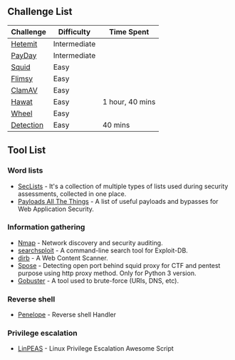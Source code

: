 
## Challenge List

|Challenge|Difficulty|Time Spent|
|-|-|-|
|[Hetemit](Proving%20Grounds%20Practice/Hetemit.md)|Intermediate|
|[PayDay](Proving%20Grounds%20Practice/PayDay.md)|Intermediate|
|[Squid](Proving%20Grounds%20Practice/Squid.md)|Easy|
|[Flimsy](Proving%20Grounds%20Practice/Flimsy.md)|Easy|
|[ClamAV](Proving%20Grounds%20Practice/ClamAV.md)|Easy|
|[Hawat](Proving%20Grounds%20Practice/Hawat.md)|Easy|1 hour, 40 mins|
|[Wheel](Proving%20Grounds%20Practice/Wheel.md)|Easy||
|[Detection](Proving%20Grounds%20Practice/Detection.md)|Easy|40 mins|




## Tool List

### Word lists

- [SecLists](https://github.com/danielmiessler/SecLists/tree/master) - It's a collection of multiple types of lists used during security assessments, collected in one place.
- [Payloads All The Things](https://github.com/swisskyrepo/PayloadsAllTheThings/tree/master) - A list of useful payloads and bypasses for Web Application Security.

### Information gathering
- [Nmap](https://nmap.org/) - Network discovery and security auditing.
- [searchsploit](https://www.exploit-db.com/) - A command-line search tool for Exploit-DB.
- [dirb](https://dirb.sourceforge.net/) - A Web Content Scanner.
- [Spose](https://github.com/aancw/spose) - Detecting open port behind squid proxy for CTF and pentest purpose using http proxy method. Only for Python 3 version.
- [Gobuster](https://github.com/OJ/gobuster) - A tool used to brute-force (URIs, DNS, etc).

### Reverse shell
- [Penelope](https://github.com/brightio/penelope) - Reverse shell Handler

### Privilege escalation
- [LinPEAS](https://github.com/peass-ng/PEASS-ng/tree/master/linPEAS) - Linux Privilege Escalation Awesome Script

